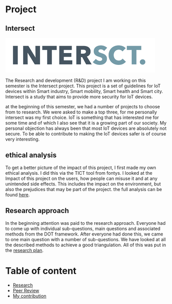 # Project
## Intersect
![Intersect logo](/images/intersectlogo.png)

The Research and development (R&D) project I am working on this semester is the Intersect project. This project is a set of guidelines for IoT devices within Smart industry, Smart mobility, Smart health and Smart city. Intersect is a study that aims to provide more security for IoT devices.

at the beginning of this semester, we had a number of projects to choose from to research. We were asked to make a top three, for me personally intersect was my first choice. IoT is something that has interested me for some time and of which I also see that it is a growing part of our society. My personal objection has always been that most IoT devices are absolutely not secure. To be able to contribute to making the IoT devices safer is of course very interesting.

## ethical analysis

To get a better picture of the impact of this project, I first made my own ethical analysis. I did this via the TICT tool from fontys. I looked at the Impact of this project on the users, how people can misuse it and at any unintended side effects. This includes the impact on the environment, but also the prejudices that may be part of the project. the full analysis can be found [here](../pdf/TICT.pdf).

## Research approach
In the beginning attention was paid to the research approach. Everyone had to come up with individual sub-questions, main questions and associated methods from the DOT framework. After everyone had done this, we came to one main question with a number of sub-questions. We have looked at all the described methods to achieve a good triangulation.
All of this was put in the [research plan](/pdf/researchplan.pdf).

# Table of content
- [Research](/research.md)
- [Peer Review](/peerreview.md)
- [My contribution](/contribution.md)